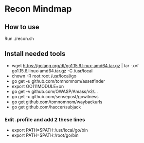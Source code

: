 # Recon Mindmap
## How to use
Run ./recon.sh
## Install needed tools
- wget https://golang.org/dl/go1.15.6.linux-amd64.tar.gz | tar -xvf go1.15.6.linux-amd64.tar.gz -C /usr/local
- chown -R root:root /usr/local/go
- go get -u github.com/tomnomnom/assetfinder
- export GO111MODULE=on
- go get -v github.com/OWASP/Amass/v3/...
- go get -u github.com/sensepost/gowitness
- go get github.com/tomnomnom/waybackurls
- go get github.com/haccer/subjack
### Edit .profile and add 2 these lines
- export PATH=$PATH:/usr/local/go/bin
- export PATH=$PATH:/root/go/bin
